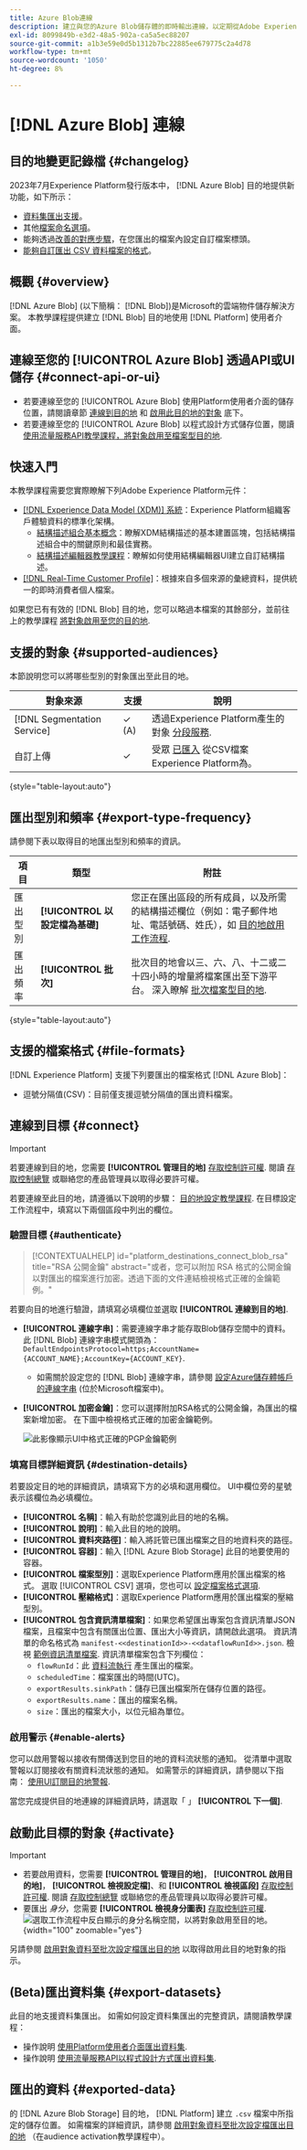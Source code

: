 ```yaml
---
title: Azure Blob連線
description: 建立與您的Azure Blob儲存體的即時輸出連線，以定期從Adobe Experience Platform匯出CSV資料檔案。
exl-id: 8099849b-e3d2-48a5-902a-ca5a5ec88207
source-git-commit: a1b3e59e0d5b1312b7bc22885ee679775c2a4d78
workflow-type: tm+mt
source-wordcount: '1050'
ht-degree: 8%

---
```


# [!DNL Azure Blob] 連線

## 目的地變更記錄檔 {#changelog}

2023年7月Experience Platform發行版本中， [!DNL Azure Blob] 目的地提供新功能，如下所示：

* [資料集匯出支援](/help/destinations/ui/export-datasets.md)。
* 其他[檔案命名選項](/help/destinations/ui/activate-batch-profile-destinations.md#scheduling)。
* 能夠透過[改善的對應步驟](/help/destinations/ui/activate-batch-profile-destinations.md#mapping)，在您匯出的檔案內設定自訂檔案標頭。
* [能夠自訂匯出 CSV 資料檔案的格式](/help/destinations/ui/batch-destinations-file-formatting-options.md)。

## 概觀 {#overview}

[!DNL Azure Blob] (以下簡稱： [!DNL Blob])是Microsoft的雲端物件儲存解決方案。 本教學課程提供建立 [!DNL Blob] 目的地使用 [!DNL Platform] 使用者介面。

## 連線至您的 [!UICONTROL Azure Blob] 透過API或UI儲存 {#connect-api-or-ui}

* 若要連線至您的 [!UICONTROL Azure Blob] 使用Platform使用者介面的儲存位置，請閱讀章節 [連線到目的地](#connect) 和 [啟用此目的地的對象](#activate) 底下。
* 若要連線至您的 [!UICONTROL Azure Blob] 以程式設計方式儲存位置，閱讀 [使用流量服務API教學課程，將對象啟用至檔案型目的地](../../api/activate-segments-file-based-destinations.md).

## 快速入門

本教學課程需要您實際瞭解下列Adobe Experience Platform元件：

* [[!DNL Experience Data Model (XDM)] 系統](../../../xdm/home.md)：Experience Platform組織客戶體驗資料的標準化架構。
   * [結構描述組合基本概念](../../../xdm/schema/composition.md)：瞭解XDM結構描述的基本建置區塊，包括結構描述組合中的關鍵原則和最佳實務。
   * [結構描述編輯器教學課程](../../../xdm/tutorials/create-schema-ui.md)：瞭解如何使用結構編輯器UI建立自訂結構描述。
* [[!DNL Real-Time Customer Profile]](../../../profile/home.md)：根據來自多個來源的彙總資料，提供統一的即時消費者個人檔案。

如果您已有有效的 [!DNL Blob] 目的地，您可以略過本檔案的其餘部分，並前往上的教學課程 [將對象啟用至您的目的地](../../ui/activate-batch-profile-destinations.md).

## 支援的對象 {#supported-audiences}

本節說明您可以將哪些型別的對象匯出至此目的地。

| 對象來源 | 支援 | 說明 |
---------|----------|----------|
| [!DNL Segmentation Service] | ✓ (A) | 透過Experience Platform產生的對象 [分段服務](../../../segmentation/home.md). |
| 自訂上傳 | ✓ | 受眾 [已匯入](../../../segmentation/ui/overview.md#import-audience) 從CSV檔案Experience Platform為。 |

{style="table-layout:auto"}

## 匯出型別和頻率 {#export-type-frequency}

請參閱下表以取得目的地匯出型別和頻率的資訊。

| 項目 | 類型 | 附註 |
---------|----------|---------|
| 匯出型別 | **[!UICONTROL 以設定檔為基礎]** | 您正在匯出區段的所有成員，以及所需的結構描述欄位（例如：電子郵件地址、電話號碼、姓氏），如 [目的地啟用工作流程](../../ui/activate-batch-profile-destinations.md#select-attributes). |
| 匯出頻率 | **[!UICONTROL 批次]** | 批次目的地會以三、六、八、十二或二十四小時的增量將檔案匯出至下游平台。 深入瞭解 [批次檔案型目的地](/help/destinations/destination-types.md#file-based). |

{style="table-layout:auto"}

## 支援的檔案格式 {#file-formats}

[!DNL Experience Platform] 支援下列要匯出的檔案格式 [!DNL Azure Blob]：

* 逗號分隔值(CSV)：目前僅支援逗號分隔值的匯出資料檔案。

## 連線到目標 {#connect}

>[!IMPORTANT]
> 
>若要連線到目的地，您需要 **[!UICONTROL 管理目的地]** [存取控制許可權](/help/access-control/home.md#permissions). 閱讀 [存取控制總覽](/help/access-control/ui/overview.md) 或聯絡您的產品管理員以取得必要許可權。

若要連線至此目的地，請遵循以下說明的步驟： [目的地設定教學課程](../../ui/connect-destination.md). 在目標設定工作流程中，填寫以下兩個區段中列出的欄位。

### 驗證目標 {#authenticate}

>[!CONTEXTUALHELP]
>id="platform_destinations_connect_blob_rsa"
>title="RSA 公開金鑰"
>abstract="或者，您可以附加 RSA 格式的公開金鑰以對匯出的檔案進行加密。透過下面的文件連結檢視格式正確的金鑰範例。"

若要向目的地進行驗證，請填寫必填欄位並選取 **[!UICONTROL 連線到目的地]**.

* **[!UICONTROL 連線字串]**：需要連線字串才能存取Blob儲存空間中的資料。 此 [!DNL Blob] 連線字串模式開頭為： `DefaultEndpointsProtocol=https;AccountName={ACCOUNT_NAME};AccountKey={ACCOUNT_KEY}`.
   * 如需關於設定您的 [!DNL Blob] 連線字串，請參閱 [設定Azure儲存體帳戶的連線字串](https://learn.microsoft.com/en-us/azure/storage/common/storage-configure-connection-string#configure-a-connection-string-for-an-azure-storage-account) (位於Microsoft檔案中)。
* **[!UICONTROL 加密金鑰]**：您可以選擇附加RSA格式的公開金鑰，為匯出的檔案新增加密。 在下圖中檢視格式正確的加密金鑰範例。

  ![此影像顯示UI中格式正確的PGP金鑰範例](../../assets/catalog/cloud-storage/sftp/pgp-key.png)

### 填寫目標詳細資訊 {#destination-details}

若要設定目的地的詳細資訊，請填寫下方的必填和選用欄位。 UI中欄位旁的星號表示該欄位為必填欄位。

* **[!UICONTROL 名稱]**：輸入有助於您識別此目的地的名稱。
* **[!UICONTROL 說明]**：輸入此目的地的說明。
* **[!UICONTROL 資料夾路徑]**：輸入將託管已匯出檔案之目的地資料夾的路徑。
* **[!UICONTROL 容器]**：輸入 [!DNL Azure Blob Storage] 此目的地要使用的容器。
* **[!UICONTROL 檔案型別]**：選取Experience Platform應用於匯出檔案的格式。 選取 [!UICONTROL CSV] 選項，您也可以 [設定檔案格式選項](../../ui/batch-destinations-file-formatting-options.md).
* **[!UICONTROL 壓縮格式]**：選取Experience Platform應用於匯出檔案的壓縮型別。
* **[!UICONTROL 包含資訊清單檔案]**：如果您希望匯出專案包含資訊清單JSON檔案，且檔案中包含有關匯出位置、匯出大小等資訊，請開啟此選項。 資訊清單的命名格式為 `manifest-<<destinationId>>-<<dataflowRunId>>.json`. 檢視 [範例資訊清單檔案](/help/destinations/assets/common/manifest-d0420d72-756c-4159-9e7f-7d3e2f8b501e-0ac8f3c0-29bd-40aa-82c1-f1b7e0657b19.json). 資訊清單檔案包含下列欄位：
   * `flowRunId`：此 [資料流執行](/help/dataflows/ui/monitor-destinations.md#dataflow-runs-for-batch-destinations) 產生匯出的檔案。
   * `scheduledTime`：檔案匯出的時間(UTC)。
   * `exportResults.sinkPath`：儲存已匯出檔案所在儲存位置的路徑。
   * `exportResults.name`：匯出的檔案名稱。
   * `size`：匯出的檔案大小，以位元組為單位。

### 啟用警示 {#enable-alerts}

您可以啟用警報以接收有關傳送到您目的地的資料流狀態的通知。 從清單中選取警報以訂閱接收有關資料流狀態的通知。 如需警示的詳細資訊，請參閱以下指南： [使用UI訂閱目的地警報](../../ui/alerts.md).

當您完成提供目的地連線的詳細資訊時，請選取「 」 **[!UICONTROL 下一個]**.

## 啟動此目標的對象 {#activate}

>[!IMPORTANT]
> 
>* 若要啟用資料，您需要 **[!UICONTROL 管理目的地]**， **[!UICONTROL 啟用目的地]**， **[!UICONTROL 檢視設定檔]**、和 **[!UICONTROL 檢視區段]** [存取控制許可權](/help/access-control/home.md#permissions). 閱讀 [存取控制總覽](/help/access-control/ui/overview.md) 或聯絡您的產品管理員以取得必要許可權。
>* 要匯出 *身分*，您需要 **[!UICONTROL 檢視身分圖表]** [存取控制許可權](/help/access-control/home.md#permissions). <br> ![選取工作流程中反白顯示的身分名稱空間，以將對象啟用至目的地。](/help/destinations/assets/overview/export-identities-to-destination.png "選取工作流程中反白顯示的身分名稱空間，以將對象啟用至目的地。"){width="100" zoomable="yes"}

另請參閱 [啟用對象資料至批次設定檔匯出目的地](../../ui/activate-batch-profile-destinations.md) 以取得啟用此目的地對象的指示。

## (Beta)匯出資料集 {#export-datasets}

此目的地支援資料集匯出。 如需如何設定資料集匯出的完整資訊，請閱讀教學課程：

* 操作說明 [使用Platform使用者介面匯出資料集](/help/destinations/ui/export-datasets.md).
* 操作說明 [使用流量服務API以程式設計方式匯出資料集](/help/destinations/api/export-datasets.md).

## 匯出的資料 {#exported-data}

的 [!DNL Azure Blob Storage] 目的地， [!DNL Platform] 建立 `.csv` 檔案中所指定的儲存位置。 如需檔案的詳細資訊，請參閱 [啟用對象資料至批次設定檔匯出目的地](../../ui/activate-batch-profile-destinations.md) （在audience activation教學課程中）。